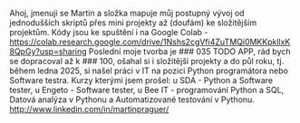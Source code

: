 Ahoj, jmenuji se Martin a složka mapuje můj postupný vývoj od jednodušších skriptů přes mini projekty až (doufám) ke složitějším projektům.
Kódy jsou ke spuštění i na Google Colab - https://colab.research.google.com/drive/1Nshs2cgVfi4ZuTMQi0MKKpkllxK8QpGy?usp=sharing
Poslední moje tvorba je ### 035 TODO APP, rád bych se dopracoval až k ### 100, ošahal si i složitější projekty a do půl roku, tj. během ledna 2025, si našel práci v IT na pozici Python programátora nebo Software testra.
Kurzy kterými jsem prošel: u SDA - Python a Software tester, u Engeto - Software tester, u Bee IT - programování Python a SQL, Datová analýza v Pythonu a Automatizované testování v Pythonu. http://www.linkedin.com/in/martinpraguer/
